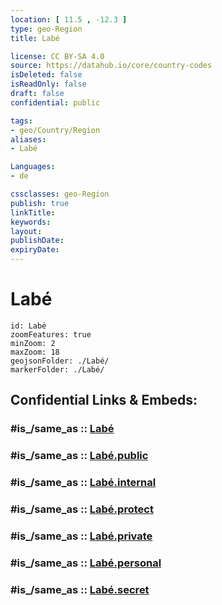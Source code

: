 ```yaml
---
location: [ 11.5 , -12.3 ] 
type: geo-Region
title: Labé

license: CC BY-SA 4.0
source: https://datahub.io/core/country-codes
isDeleted: false
isReadOnly: false
draft: false
confidential: public

tags:
- geo/Country/Region
aliases:
- Labé

Languages:
- de

cssclasses: geo-Region
publish: true
linkTitle: 
keywords: 
layout: 
publishDate: 
expiryDate: 
---
```


# Labé

```leaflet
id: Labé
zoomFeatures: true 
minZoom: 2 
maxZoom: 18
geojsonFolder: ./Labé/
markerFolder: ./Labé/
```


## Confidential Links & Embeds: 

### #is_/same_as :: [Labé](/_Standards/Earth/Continent/Africa/Africa~West/Guinea/Regions~Guinea/Labé/counties~Labé/Labé.md) 

### #is_/same_as :: [Labé.public](/_public/Earth/Continent/Africa/Africa~West/Guinea/Regions~Guinea/Labé/counties~Labé/Labé.public.md) 

### #is_/same_as :: [Labé.internal](/_internal/Earth/Continent/Africa/Africa~West/Guinea/Regions~Guinea/Labé/counties~Labé/Labé.internal.md) 

### #is_/same_as :: [Labé.protect](/_protect/Earth/Continent/Africa/Africa~West/Guinea/Regions~Guinea/Labé/counties~Labé/Labé.protect.md) 

### #is_/same_as :: [Labé.private](/_private/Earth/Continent/Africa/Africa~West/Guinea/Regions~Guinea/Labé/counties~Labé/Labé.private.md) 

### #is_/same_as :: [Labé.personal](/_personal/Earth/Continent/Africa/Africa~West/Guinea/Regions~Guinea/Labé/counties~Labé/Labé.personal.md) 

### #is_/same_as :: [Labé.secret](/_secret/Earth/Continent/Africa/Africa~West/Guinea/Regions~Guinea/Labé/counties~Labé/Labé.secret.md)

